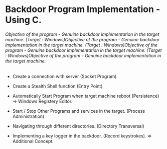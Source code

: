 # **Backdoor Program Implementation - Using C.**

###### Objective of the program - Genuine backdoor implementation in the target machine. (Target : Windows)Objective of the program - Genuine backdoor implementation in the target machine. (Target : Windows)Objective of the program - Genuine backdoor implementation in the target machine. (Target : Windows)Objective of the program - Genuine backdoor implementation in the target machine.

- Create a connection with server (Socket Program)

- Create a Stealth Shell function (Entry Point)

- Automatically Start Program when target machine reboot (Persistence) => Windows Registery Editor.

- Start / Stop Other Programs and services in the target. (Process Administration)

- Navigating through different directories. (Directory Transversal)

- Implementing a key logger in the backdoor. (Record keystrokes). => Additional Concept.
